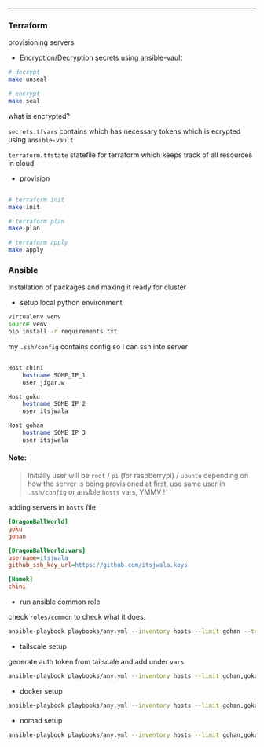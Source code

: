 
---

### Terraform 

provisioning servers

* Encryption/Decryption secrets using ansible-vault


```sh
# decrypt 
make unseal

# encrypt 
make seal 
```

what is encrypted?

`secrets.tfvars` contains which has necessary tokens which is ecrypted using `ansible-vault`

`terraform.tfstate` statefile for terraform which keeps track of all resources in cloud

* provision 

```sh

# terraform init
make init

# terraform plan
make plan

# terraform apply
make apply

```





### Ansible

Installation of packages and making it ready for cluster


* setup local python environment

```sh
virtualenv venv
source venv
pip install -r requirements.txt
```

my `.ssh/config` contains config so I can ssh into server


```sh

Host chini
    hostname SOME_IP_1
    user jigar.w

Host goku
    hostname SOME_IP_2
    user itsjwala

Host gohan
    hostname SOME_IP_3
    user itsjwala

```

#### Note: 


>Initially user will be `root` / `pi` (for raspberrypi) / `ubuntu` depending on how the server is being provisioned at first, use same user in `.ssh/config` or ansible `hosts` vars, YMMV !

adding servers in `hosts` file

```ini
[DragonBallWorld]
goku
gohan

[DragonBallWorld:vars]
username=itsjwala
github_ssh_key_url=https://github.com/itsjwala.keys

[Namek]
chini
```

* run ansible common role

check `roles/common` to check what it does.

```sh
ansible-playbook playbooks/any.yml --inventory hosts --limit gohan --tag role-common
```


* tailscale setup

generate auth token from tailscale and add under `vars`

```sh
ansible-playbook playbooks/any.yml --inventory hosts --limit gohan,goku --tag role-tailscale_setup # --ask-vault-pass 
```

* docker setup

```sh
ansible-playbook playbooks/any.yml --inventory hosts --limit gohan,goku --tag role-docker_setup # --ask-vault-pass 
```

* nomad setup

```sh
ansible-playbook playbooks/any.yml --inventory hosts --limit gohan,goku --tag role-docker_setup # --ask-vault-pass 
```
